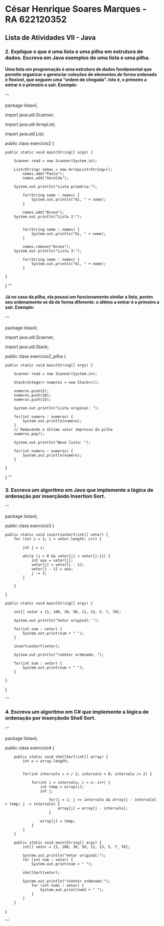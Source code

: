 # César Henrique Soares Marques - RA 622120352
## Lista de Atividades VII - Java

### 2. Explique o que é uma lista e uma pilha em estrutura de dados. Escreva em Java exemplos de uma lista e uma pilha.

#### Uma lista em programação é uma estrutura de dados fundamental que permite organizar e gerenciar coleções de elementos de forma ordenada e flexível, que seguem uma "ordem de chegada". Isto é, o primeiro a entrar é o primeiro a sair. Exemplo:

'''

package listavii;

import java.util.Scanner;

import java.util.ArrayList;

import java.util.List;

public class exercicio2 {
	
	public static void main(String[] args) {
		
		Scanner read = new Scanner(System.in);
		
		List<String> nomes = new ArrayList<String>();
        	nomes.add("Paulo");
        	nomes.add("Geralda");
        
        System.out.println("Lista primária:");

        	for(String nome : nomes) {
        		System.out.println("Oi, " + nome);
        	}

        	nomes.add("Bruno");
        System.out.println("Lista 2:");


        	for(String nome : nomes) {
        		System.out.println("Oi, " + nome);
        	}
        
        	nomes.remove("Bruno");
        System.out.println("Lista 3:");
        
        	for(String nome : nomes) {
        		System.out.println("Oi, " + nome);
        	}
		
	}

}
'''

#### Já no caso da pilha, ela possui um funcionamento similar a lista, porém seu ordenamento se dá de forma diferente: o último a entrar é o primeiro a sair. Exemplo:

'''

package listavii;

import java.util.Scanner;

import java.util.Stack;

public class exercicio2_pilha {
	
	public static void main(String[] args) {
		
		Scanner read = new Scanner(System.in);
		
		Stack<Integer> numeros = new Stack<>();

        numeros.push(5);
        numeros.push(10);
        numeros.push(15);
        
        System.out.println("Lista original: ");

        for(int numero : numeros) {
            System.out.println(numero);
        }
        // Removendo o último valor impresso da pilha
        numeros.pop();

        System.out.println("Nova lista: ");

        for(int numero : numeros) {
            System.out.println(numero);
        }
		
	}
		
}
'''

### 3. Escreva um algoritmo em Java que implemente a lógica de ordenação por inserçãodo Insertion Sort.


'''

package listavii;


public class exercicio3 {
	
	public static void insertionSort(int[] vetor) {
		for (int i = 1; i < vetor.length; i++) { 
				
			int j = i;
			
			while (j > 0 && vetor[j] < vetor[j-1]) {
				int aux = vetor[j];
				vetor[j] = vetor[j - 1];
				vetor[j - 1] = aux;
				j -= 1;
			}
			
		}
				
	}
	
	public static void main(String[] args) {
		
		int[] vetor = {1, 100, 30, 50, 11, 13, 5, 7, 78};
		
		System.out.println("Vetor original: ");
		
		for(int num : vetor) {
			System.out.print(num + " ");
		}
	
		insertionSort(vetor);
		
		System.out.println("\nVetor ordenado: ");
		
		for(int num : vetor) {
			System.out.print(num + " ");
		}

	}
	
}


'''

### 4. Escreva um algoritmo em C# que implemente a lógica de ordenação por inserçãodo Shell Sort.

'''

package listavii;


public class exercicio4 {
	
	    public static void shellSort(int[] array) {
	        int n = array.length;
	        
	        
	        for(int intervalo = n / 2; intervalo > 0; intervalo /= 2) {
	        
	            for(int i = intervalo; i < n; i++) {
	                int temp = array[i];
	                int j;
	                
	                	for(j = i; j >= intervalo && array[j - intervalo] > temp; j -= intervalo) {
	                		array[j] = array[j - intervalo];
	                	}
	                
	                array[j] = temp;
	            }
	        }
	    }
	
	    public static void main(String[] args) {
	    	int[] vetor = {1, 100, 30, 50, 11, 13, 5, 7, 78};
		
	    	System.out.println("Vetor original:");
	    	for (int num : vetor) {
	    		System.out.print(num + " ");
        	
	    	shellSort(vetor);

	    	System.out.println("\nVetor ordenado:");
	    		for (int num1 : vetor) {
	    			System.out.print(num1 + " ");
	    		}
	    	}
	    }
}

'''
